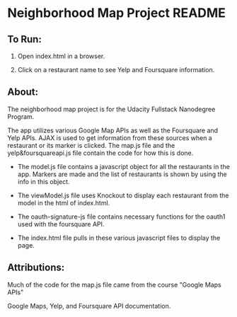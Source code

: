 # Neighborhood Map Project README

## To Run:

1. Open index.html in a browser.

2. Click on a restaurant name to see Yelp and Foursquare information.


## About:

The neighborhood map project is for the Udacity Fullstack Nanodegree Program.

The app utilizes various Google Map APIs as well as the Foursquare and Yelp APIs. AJAX is used to get information from these sources when a restaurant or its marker is clicked. The map.js file and the yelp&foursquareapi.js file contain the code for how this is done.

- The model.js file contains a javascript object for all the restaurants in the app. Markers are made and the list of restaurants is shown by using the info in this object.

- The viewModel.js file uses Knockout to display each restaurant from the model in the html of index.html.

- The oauth-signature-js file contains necessary functions for the oauth1 used with the foursquare API.

- The index.html file pulls in these various javascript files to display the page.

## Attributions:
Much of the code for the map.js file came from the course "Google Maps APIs"

Google Maps, Yelp, and Foursquare API documentation.
